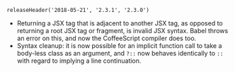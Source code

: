 ```
releaseHeader('2018-05-21', '2.3.1', '2.3.0')
```

*   Returning a JSX tag that is adjacent to another JSX tag, as opposed to returning a root JSX tag or fragment, is invalid JSX syntax. Babel throws an error on this, and now the CoffeeScript compiler does too.
*   Syntax cleanup: it is now possible for an implicit function call to take a body-less class as an argument, and `?::` now behaves identically to `::` with regard to implying a line continuation.
